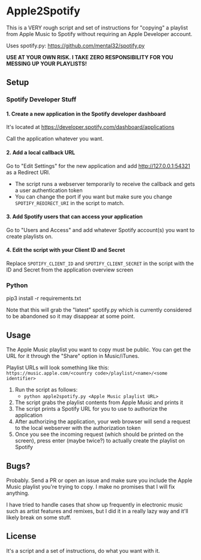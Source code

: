 # Apple2Spotify

This is a VERY rough script and set of instructions for "copying" a playlist from Apple Music to Spotify without requiring an Apple Developer account.

Uses spotify.py: https://github.com/mental32/spotify.py

**USE AT YOUR OWN RISK. I TAKE ZERO RESPONSIBILITY FOR YOU MESSING UP YOUR PLAYLISTS!**

## Setup

### Spotify Developer Stuff

#### 1. Create a new application in the Spotify developer dashboard

It's located at https://developer.spotify.com/dashboard/applications

Call the application whatever you want.

#### 2. Add a local callback URL

Go to "Edit Settings" for the new application and add http://127.0.0.1:54321 as a Redirect URI.
- The script runs a webserver temporarily to receive the callback and gets a user authentication token
- You can change the port if you want but make sure you change `SPOTIFY_REDIRECT_URI` in the script to match.

#### 3. Add Spotify users that can access your application

Go to "Users and Access" and add whatever Spotify account(s) you want to create playlists on.

#### 4. Edit the script with your Client ID and Secret

Replace `SPOTIFY_CLIENT_ID` and `SPOTIFY_CLIENT_SECRET` in the script with the ID and Secret from the application overview screen

### Python

pip3 install -r requirements.txt

Note that this will grab the "latest" spotify.py which is currently considered to be abandoned so it may disappear at some point.

## Usage

The Apple Music playlist you want to copy must be public. You can get the URL for it through the "Share" option in Music/iTunes.

Playlist URLs will look something like this: `https://music.apple.com/<country code>/playlist/<name>/<some identifier>`

1. Run the script as follows:
   * `python apple2spotify.py <Apple Music playlist URL>`
2. The script grabs the playlist contents from Apple Music and prints it
3. The script prints a Spotify URL for you to use to authorize the application
4. After authorizing the application, your web browser will send a request to the local webserver with the authorization token
5. Once you see the incoming request (which should be printed on the screen), press enter (maybe twice?) to actually create the playlist on Spotify


## Bugs?

Probably. Send a PR or open an issue and make sure you include the Apple Music playlist you're trying to copy. I make no promises that I will fix anything.

I have tried to handle cases that show up frequently in electronic music such as artist features and remixes, but I did it in a really lazy way and it'll likely break on some stuff.

## License

It's a script and a set of instructions, do what you want with it.





